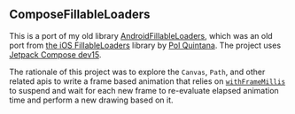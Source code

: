 ## ComposeFillableLoaders

This is a port of my old library [AndroidFillableLoaders](https://github.com/JorgeCastilloPrz/AndroidFillableLoaders), which was an old port from [the iOS FillableLoaders](https://github.com/polqf/FillableLoaders) library by [Pol Quintana](https://github.com/polqf). The project uses [Jetpack Compose dev15](https://developer.android.com/jetpack/androidx/releases/compose).

The rationale of this project was to explore the `Canvas`, `Path`, and other related apis to write a frame based animation that relies on [`withFrameMillis`](https://developer.android.com/reference/kotlin/androidx/compose/dispatch/package-summary#withFrameMillis(kotlin.Function1)) to suspend and wait for each new frame to re-evaluate elapsed animation time and perform a new drawing based on it.